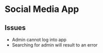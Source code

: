 # Social Media App

## Issues

- Admin cannot log into app
- Searching for admin will result to an error
